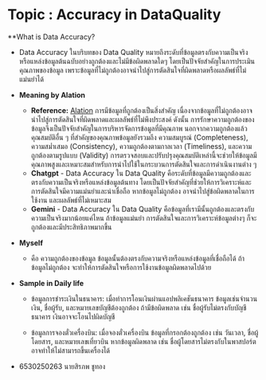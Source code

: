 # Topic : Accuracy in DataQuality

**What is Data Accuracy?
- Data Accuracy ในบริบทของ Data Quality หมายถึงระดับที่ข้อมูลตรงกับความเป็นจริงหรือแหล่งข้อมูลต้นฉบับอย่างถูกต้องและไม่มีข้อผิดพลาดใดๆ โดยเป็นปัจจัยสำคัญในการประเมินคุณภาพของข้อมูล เพราะข้อมูลที่ไม่ถูกต้องอาจนำไปสู่การตัดสินใจที่ผิดพลาดหรือผลลัพธ์ที่ไม่แม่นยำได้
- **Meaning by Alation**
  - **Reference:** [Alation](https://www.alation.com/blog/what-is-data-quality-why-is-it-important/?utm_source=chatgpt.com)
    การมีข้อมูลที่ถูกต้องเป็นสิ่งสำคัญ เนื่องจากข้อมูลที่ไม่ถูกต้องอาจนำไปสู่การตัดสินใจที่ผิดพลาดและผลลัพธ์ที่ไม่พึงประสงค์
    ดังนั้น การรักษาความถูกต้องของข้อมูลจึงเป็นปัจจัยสำคัญในการบริหารจัดการข้อมูลที่มีคุณภาพ
    นอกจากความถูกต้องแล้ว คุณสมบัติอื่น ๆ ที่สำคัญของคุณภาพข้อมูลยังรวมถึง ความสมบูรณ์ (Completeness), ความสม่ำเสมอ (Consistency), ความถูกต้องตามกาลเวลา (Timeliness), และความถูกต้องตามรูปแบบ (Validity) 
    การตรวจสอบและปรับปรุงคุณสมบัติเหล่านี้จะช่วยให้ข้อมูลมีคุณภาพสูงและเหมาะสมสำหรับการนำไปใช้ในกระบวนการตัดสินใจและการดำเนินงานต่าง ๆ
  - **Chatgpt** - Data Accuracy ใน Data Quality คือระดับที่ข้อมูลมีความถูกต้องและตรงกับความเป็นจริงหรือแหล่งข้อมูลต้นทาง โดยเป็นปัจจัยสำคัญที่ช่วยให้การวิเคราะห์และการตัดสินใจมีความแม่นยำและน่าเชื่อถือ หากข้อมูลไม่ถูกต้อง อาจนำไปสู่ข้อผิดพลาดในการใช้งาน     และผลลัพธ์ที่ไม่เหมาะสม
  - **Gemini** - Data Accuracy ใน Data Quality คือข้อมูลที่เรามีนั้นถูกต้องและตรงกับความเป็นจริงมากน้อยแค่ไหน ถ้าข้อมูลแม่นยำ การตัดสินใจและการวิเคราะห์ข้อมูลต่างๆ ก็จะถูกต้องและมีประสิทธิภาพมากขึ้น

- **Myself**
  -  คือ ความถูกต้องของข้อมูล ข้อมูลนั้นต้องตรงกับความจริงหรือแหล่งข้อมูลที่เชื่อถือได้ ถ้าข้อมูลไม่ถูกต้อง จะทำให้การตัดสินใจหรือการใช้งานข้อมูลผิดพลาดไปด้วย
- **Sample in Daily life**
  - ข้อมูลการชำระเงินในธนาคาร:
    เมื่อทำการโอนเงินผ่านแอปพลิเคชันธนาคาร ข้อมูลเช่นจำนวนเงิน, ชื่อผู้รับ, และหมายเลขบัญชีต้องถูกต้อง ถ้ามีข้อผิดพลาด เช่น ชื่อผู้รับไม่ตรงกับบัญชีธนาคาร เงินอาจจะโอนไปผิดบัญชี

  - ข้อมูลการจองตั๋วเครื่องบิน:
    เมื่อจองตั๋วเครื่องบิน ข้อมูลที่กรอกต้องถูกต้อง เช่น วันเวลา, ชื่อผู้โดยสาร, และหมายเลขเที่ยวบิน หากข้อมูลผิดพลาด เช่น ชื่อผู้โดยสารไม่ตรงกับในพาสปอร์ต อาจทำให้ไม่สามารถขึ้นเครื่องได้

- 6530250263 นายสิรภพ ชูทอง


 

